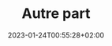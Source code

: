 ---
members: ["PLevy"]
title: "Autre part"
listchaire: true
date: 2023-01-24T00:55:28+02:00
draft: false
layout: else
searchFilter: else
tags: ['elsewhere', 'projects', 'media', 'lectures']
comment: false
topics: 
    topic1:
        theme: projects
        ref: autre-part-projets-qmf31j04o5y4g8qu
    topic2:
        theme: lectures
        ref: autre-part-lectures-bmzv6lzfd98762zw
    topic3:
        theme: media
        ref: autre-part-media-wf6ra7bs3b4nd1gr
notEverything: true
notListed: true
---